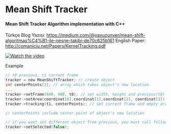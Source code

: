 # Mean Shift Tracker
#### Mean Shift Tracker Algorithm implementation with C++ 

Türkçe Blog Yazısı: https://medium.com/@yavuzunver/mean-shift-algoritmas%C4%B1-ile-nesne-takibi-de70c625b161
English Paper: http://comaniciu.net/Papers/KernelTracking.pdf

[![Watch the video](https://i.ytimg.com/vi/RZAF1Q7nYrc/hqdefault.jpg)](https://youtu.be/RZAF1Q7nYrc)

Example
``` c
// t0 previous, t1 current frame
tracker = new MeanShiftTracker; // create object
int centerPoints[2]; // array which takes object's new location
...
tracker->setFrame(640, 480, t0); // set width, height and previous(t0) frame
tracker->setArea(coordinat[0],coordinat[1],coordinat[2], coordinat[3]); // set coordinates of object
tracker->tracking(t1, centerPoints); // set current frame and empty array

// centerPoints include center point of object's new location

// if you want set different object from previous, you must call following function
tracker->setSelected(false);
```   
  
